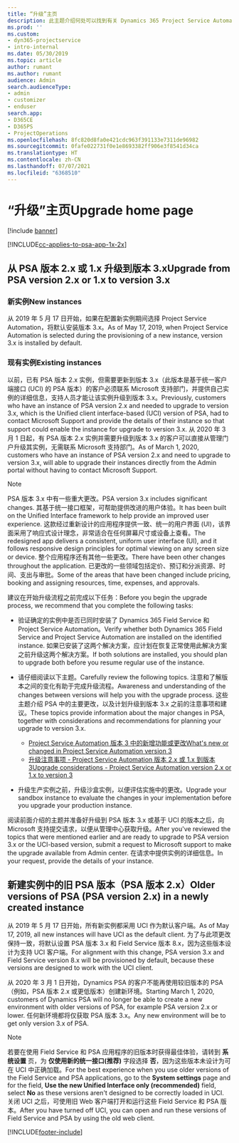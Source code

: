```yaml
---
title: “升级”主页
description: 此主题介绍何处可以找到有关 Dynamics 365 Project Service Automation 中的新功能和更新功能和用于升级到最新版本的流程的重要信息。
ms.prod: ''
ms.custom:
- dyn365-projectservice
- intro-internal
ms.date: 05/30/2019
ms.topic: article
author: rumant
ms.author: rumant
audience: Admin
search.audienceType:
- admin
- customizer
- enduser
search.app:
- D365CE
- D365PS
- ProjectOperations
ms.openlocfilehash: 8fc820d8fa0e421cdc963f391133e7311de96982
ms.sourcegitcommit: 0fafe022731f0e1e8693382ff906e3f8541d34ca
ms.translationtype: HT
ms.contentlocale: zh-CN
ms.lasthandoff: 07/07/2021
ms.locfileid: "6368510"
---
```

# <a name="upgrade-home-page"></a><span data-ttu-id="0dc5d-103">“升级”主页</span><span class="sxs-lookup"><span data-stu-id="0dc5d-103">Upgrade home page</span></span>

[!include [banner](../includes/psa-now-project-operations.md)]

[!INCLUDE[cc-applies-to-psa-app-1x-2x](../includes/cc-applies-to-psa-app-1x-2x.md)]

## <a name="upgrade-from-psa-version-2x-or-1x-to-version-3x"></a><span data-ttu-id="0dc5d-104">从 PSA 版本 2.x 或 1.x 升级到版本 3.x</span><span class="sxs-lookup"><span data-stu-id="0dc5d-104">Upgrade from PSA version 2.x or 1.x to version 3.x</span></span>

### <a name="new-instances"></a><span data-ttu-id="0dc5d-105">新实例</span><span class="sxs-lookup"><span data-stu-id="0dc5d-105">New instances</span></span>

<span data-ttu-id="0dc5d-106">从 2019 年 5 月 17 日开始，如果在配置新实例期间选择 Project Service Automation，将默认安装版本 3.x。</span><span class="sxs-lookup"><span data-stu-id="0dc5d-106">As of May 17, 2019, when Project Service Automation is selected during the provisioning of a new instance, version 3.x is installed by default.</span></span>

### <a name="existing-instances"></a><span data-ttu-id="0dc5d-107">现有实例</span><span class="sxs-lookup"><span data-stu-id="0dc5d-107">Existing instances</span></span>

<span data-ttu-id="0dc5d-108">以前，已有 PSA 版本 2.x 实例，但需要更新到版本 3.x（此版本是基于统一客户端接口 (UCI) 的 PSA 版本）的客户必须联系 Microsoft 支持部门，并提供自己实例的详细信息，支持人员才能让该实例升级到版本 3.x。</span><span class="sxs-lookup"><span data-stu-id="0dc5d-108">Previously, customers who have an instance of PSA version 2.x and needed to upgrade to version 3.x, which is the Unified client interface-based (UCI) version of PSA, had to contact Microsoft Support and provide the details of their instance so that support could enable the instance for upgrade to version 3.x.</span></span> <span data-ttu-id="0dc5d-109">从 2020 年 3 月 1 日起，有 PSA 版本 2.x 实例并需要升级到版本 3.x 的客户可以直接从管理门户升级其实例，无需联系 Microsoft 支持部门。</span><span class="sxs-lookup"><span data-stu-id="0dc5d-109">As of March 1, 2020, customers who have an instance of PSA version 2.x and need to upgrade to version 3.x, will able to upgrade their instances directly from the Admin portal without having to contact Microsoft Support.</span></span>  

> [!NOTE]
> <span data-ttu-id="0dc5d-110">PSA 版本 3.x 中有一些重大更改。</span><span class="sxs-lookup"><span data-stu-id="0dc5d-110">PSA version 3.x includes significant changes.</span></span> <span data-ttu-id="0dc5d-111">其基于统一接口框架，可帮助提供改进的用户体验。</span><span class="sxs-lookup"><span data-stu-id="0dc5d-111">It has been built on the Unified Interface framework to help provide an improved user experience.</span></span> <span data-ttu-id="0dc5d-112">这款经过重新设计的应用程序提供一致、统一的用户界面 (UI)，该界面采用了响应式设计理念，非常适合在任何屏幕尺寸或设备上查看。</span><span class="sxs-lookup"><span data-stu-id="0dc5d-112">The redesigned app delivers a consistent, uniform user interface (UI), and it follows responsive design principles for optimal viewing on any screen size or device.</span></span> <span data-ttu-id="0dc5d-113">整个应用程序还有其他一些更改。</span><span class="sxs-lookup"><span data-stu-id="0dc5d-113">There have been other changes throughout the application.</span></span> <span data-ttu-id="0dc5d-114">已更改的一些领域包括定价、预订和分派资源、时间、支出与审批。</span><span class="sxs-lookup"><span data-stu-id="0dc5d-114">Some of the areas that have been changed include pricing, booking and assigning resources, time, expenses, and approvals.</span></span>

<span data-ttu-id="0dc5d-115">建议在开始升级流程之前完成以下任务：</span><span class="sxs-lookup"><span data-stu-id="0dc5d-115">Before you begin the upgrade process, we recommend that you complete the following tasks:</span></span>

- <span data-ttu-id="0dc5d-116">验证确定的实例中是否已同时安装了 Dynamics 365 Field Service 和 Project Service Automation。</span><span class="sxs-lookup"><span data-stu-id="0dc5d-116">Verify whether both Dynamics 365 Field Service and Project Service Automation are installed on the identified instance.</span></span> <span data-ttu-id="0dc5d-117">如果已安装了这两个解决方案，应计划在恢复正常使用此解决方案之前升级这两个解决方案。</span><span class="sxs-lookup"><span data-stu-id="0dc5d-117">If both solutions are installed, you should plan to upgrade both before you resume regular use of the instance.</span></span>
- <span data-ttu-id="0dc5d-118">请仔细阅读以下主题。</span><span class="sxs-lookup"><span data-stu-id="0dc5d-118">Carefully review the following topics.</span></span> <span data-ttu-id="0dc5d-119">注意和了解版本之间的变化有助于完成升级流程。</span><span class="sxs-lookup"><span data-stu-id="0dc5d-119">Awareness and understanding of the changes between versions will help you with the upgrade process.</span></span> <span data-ttu-id="0dc5d-120">这些主题介绍 PSA 中的主要更改，以及计划升级到版本 3.x 之前的注意事项和建议。</span><span class="sxs-lookup"><span data-stu-id="0dc5d-120">These topics provide information about the major changes in PSA, together with considerations and recommendations for planning your upgrade to version 3.x.</span></span>

    - [<span data-ttu-id="0dc5d-121">Project Service Automation 版本 3 中的新增功能或更改</span><span class="sxs-lookup"><span data-stu-id="0dc5d-121">What's new or changed in Project Service Automation version 3</span></span>](whats-new-changed-v3.md)
    - [<span data-ttu-id="0dc5d-122">升级注意事项 - Project Service Automation 版本 2.x 或 1.x 到版本 3</span><span class="sxs-lookup"><span data-stu-id="0dc5d-122">Upgrade considerations - Project Service Automation version 2.x or 1.x to version 3</span></span>](upgrade-v3.md)

- <span data-ttu-id="0dc5d-123">升级生产实例之前，升级沙盒实例，以便评估实施中的更改。</span><span class="sxs-lookup"><span data-stu-id="0dc5d-123">Upgrade your sandbox instance to evaluate the changes in your implementation before you upgrade your production instance.</span></span>

<span data-ttu-id="0dc5d-124">阅读前面介绍的主题并准备好升级到 PSA 版本 3.x 或基于 UCI 的版本之后，向 Microsoft 支持提交请求，以便从管理中心获取升级。</span><span class="sxs-lookup"><span data-stu-id="0dc5d-124">After you've reviewed the topics that were mentioned earlier and are ready to upgrade to PSA version 3.x or the UCI-based version, submit a request to Microsoft support to make the upgrade available from Admin center.</span></span> <span data-ttu-id="0dc5d-125">在请求中提供实例的详细信息。</span><span class="sxs-lookup"><span data-stu-id="0dc5d-125">In your request, provide the details of your instance.</span></span>

## <a name="older-versions-of-psa-psa-version-2x-in-a-newly-created-instance"></a><span data-ttu-id="0dc5d-126">新建实例中的旧 PSA 版本（PSA 版本 2.x）</span><span class="sxs-lookup"><span data-stu-id="0dc5d-126">Older versions of PSA (PSA version 2.x) in a newly created instance</span></span>

<span data-ttu-id="0dc5d-127">从 2019 年 5 月 17 日开始，所有新实例都采用 UCI 作为默认客户端。</span><span class="sxs-lookup"><span data-stu-id="0dc5d-127">As of May 17, 2019, all new instances will have UCI as the default client.</span></span> <span data-ttu-id="0dc5d-128">为了与此项更改保持一致，将默认设置 PSA 版本 3.x 和 Field Service 版本 8.x，因为这些版本设计为支持 UCI 客户端。</span><span class="sxs-lookup"><span data-stu-id="0dc5d-128">For alignment with this change, PSA version 3.x and Field Service version 8.x will be provisioned by default, because these versions are designed to work with the UCI client.</span></span>

<span data-ttu-id="0dc5d-129">从 2020 年 3 月 1 日开始，Dynamics PSA 的客户不能再使用较旧版本的 PSA（例如，PSA 版本 2.x 或更低版本）创建新环境。</span><span class="sxs-lookup"><span data-stu-id="0dc5d-129">Starting March 1, 2020, customers of Dynamics PSA will no longer be able to create a new environment with older versions of PSA, for example PSA version 2.x or lower.</span></span> <span data-ttu-id="0dc5d-130">任何新环境都将仅获取 PSA 版本 3.x。</span><span class="sxs-lookup"><span data-stu-id="0dc5d-130">Any new environment will be to get only version 3.x of PSA.</span></span>

> [!NOTE]
> <span data-ttu-id="0dc5d-131">若要在使用 Field Service 和 PSA 应用程序的旧版本时获得最佳体验，请转到 **系统设置** 页，为 **仅使用新的统一接口(推荐)** 字段选择 **否**，因为这些版本未设计为可在 UCI 中正确加载。</span><span class="sxs-lookup"><span data-stu-id="0dc5d-131">For the best experience when you use older versions of the Field Service and PSA applications, go to the **System settings** page and for the field, **Use the new Unified Interface only (recommended)** field, select **No** as these versions aren't designed to be correctly loaded in UCI.</span></span> <span data-ttu-id="0dc5d-132">关闭 UCI 之后，可使用旧 Web 客户端打开和运行这些 Field Service 和 PSA 版本。</span><span class="sxs-lookup"><span data-stu-id="0dc5d-132">After you have turned off UCI, you can open and run these versions of Field Service and PSA by using the old web client.</span></span> 


[!INCLUDE[footer-include](../includes/footer-banner.md)]